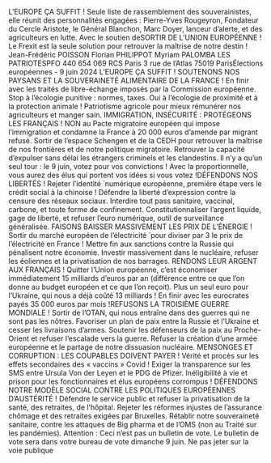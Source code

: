 L’EUROPE
ÇA SUFFIT !
Seule liste de rassemblement des souverainistes, elle réunit des personnalités 
engagées : Pierre-Yves Rougeyron, Fondateur du Cercle Aristote, le Général Blanchon, 
Marc Doyer, lanceur d’alerte, et des agriculteurs en lutte.
Avec le soutien deSORTIR DE L’UNION EUROPÉENNE !
Le Frexit est la seule solution pour retrouver 
la maîtrise de notre destin !
Jean-Frédéric 
POISSON
Florian
PHILIPPOT
Myriam
PALOMBA
LES
PATRIOTESPFO 440 654 069 RCS Paris 3 rue de l’Atlas 75019 ParisÉlections européennes - 9 juin 2024
L’EUROPE
ÇA SUFFIT !
SOUTENONS NOS PAYSANS ET LA 
SOUVERAINETÉ ALIMENTAIRE DE LA FRANCE !
 En finir avec les traités de libre-échange imposés par la 
Commission européenne.
 Stop à l’écologie punitive : normes, taxes. Oui à l’écologie de 
proximité et à la protection animale !
 Patriotisme agricole pour mieux rémunérer nos agriculteurs 
et manger sain.
IMMIGRATION, INSÉCURITÉ : 
PROTÉGEONS LES FRANÇAIS !
 NON au Pacte migratoire européen qui impose 
l’immigration et condamne la France à 20 000 euros 
d’amende par migrant refusé.
 Sortir de l’espace Schengen et de la CEDH pour retrouver 
la maîtrise de nos frontières et de notre politique migratoire.
 Retrouver la capacité d’expulser sans délai les étrangers 
criminels et les clandestins.
Il n’y a qu’un seul tour : le 9 juin, votez pour vos 
convictions ! Avec la proportionnelle, vous aurez des élus 
qui portent vos idées si vous votez !DÉFENDONS NOS LIBERTÉS !
 Rejeter l’identité ́ numérique européenne, première étape 
vers le crédit social à la chinoise !
 Défendre la liberté d’expression contre la censure des 
réseaux sociaux.
 Interdire tout pass sanitaire, vaccinal, carbone, et toute 
forme de confinement.
 Constitutionnaliser l’argent liquide, gage de liberté, et 
refuser l’euro numérique, outil de surveillance généralisée.
FAISONS BAISSER MASSIVEMENT 
LES PRIX DE L’ÉNERGIE ! 
 Sortir du marché européen de l’électricité ́ pour diviser 
par 3 le prix de l’électricité en France !
 Mettre fin aux sanctions contre la Russie qui pénalisent 
notre économie.
 Investir massivement dans le nucléaire, refuser les 
éoliennes et la privatisation de nos barrages.
RENDONS LEUR ARGENT AUX FRANÇAIS ! 
 Quitter l’Union européenne, c’est économiser 
immédiatement 15 milliards d’euros par an (différence entre ce que l’on donne au budget européen et ce que l’on reçoit).
 Plus un seul euro pour l’Ukraine, qui nous a déjà coûté 
13 milliards !
 En finir avec les eurocrates payés 35 000 euros par mois !REFUSONS LA TROISIÈME GUERRE MONDIALE !
 Sortir de l’OTAN, qui nous entraîne dans des guerres qui ne 
sont pas les nôtres. 
 Favoriser un plan de paix entre la Russie et l’Ukraine et cesser 
les livraisons d’armes.
 Soutenir les défenseurs de la paix au Proche-Orient et refuser 
l’escalade vers la guerre.
 Refuser la création d’une armée européenne et le partage 
de notre dissuasion nucléaire.
MENSONGES ET CORRUPTION :
 LES COUPABLES DOIVENT PAYER !
 Vérité et procès sur les effets secondaires des « vaccins » 
Covid !
 Exiger la transparence sur les SMS entre Ursula Von der 
Leyen et le PDG de Pfizer.
 Inéligibilité à vie et prison pour les fonctionnaires et 
élus européens corrompus !
DÉFENDONS NOTRE MODÈLE SOCIAL CONTRE 
LES POLITIQUES EUROPÉENNES D’AUSTÉRITÉ !
 Défendre le service public et refuser la privatisation de la 
santé, des retraites, de l’hôpital.
 Rejeter les réformes injustes de l’assurance chômage et des 
retraites exigées par Bruxelles.
 Rétablir notre souveraineté sanitaire, contre les attaques de 
Big pharma et de l’OMS (non au Traité sur les pandémies).
Attention : Ceci n’est pas un bulletin de vote. Le bulletin de 
vote sera dans votre bureau de vote dimanche 9 juin.
Ne pas jeter sur la voie publique
